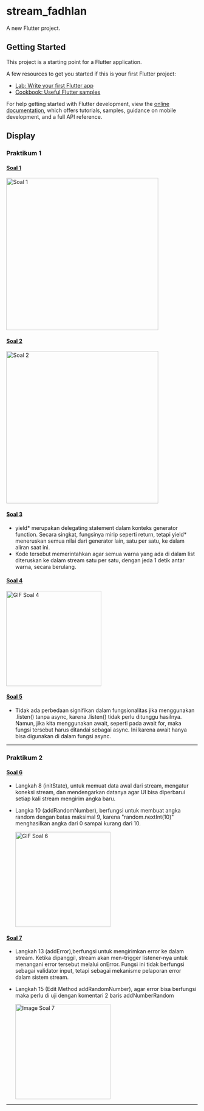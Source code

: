 # stream_fadhlan

A new Flutter project.

## Getting Started

This project is a starting point for a Flutter application.

A few resources to get you started if this is your first Flutter project:

- [Lab: Write your first Flutter app](https://docs.flutter.dev/get-started/codelab)
- [Cookbook: Useful Flutter samples](https://docs.flutter.dev/cookbook)

For help getting started with Flutter development, view the
[online documentation](https://docs.flutter.dev/), which offers tutorials,
samples, guidance on mobile development, and a full API reference.

## Display
### **Praktikum 1**
#### <u>Soal 1</u>
<img src="screen-docs/SC-S1.png" alt="Soal 1" width="400" />

#### <u>Soal 2</u>
<img src="screen-docs/SC-S2.png" alt="Soal 2" width="400" />

#### <u>Soal 3</u>
- yield* merupakan delegating statement dalam konteks generator function. Secara singkat, fungsinya mirip seperti return, tetapi yield* meneruskan semua nilai dari generator lain, satu per satu, ke dalam aliran saat ini.
- Kode tersebut memerintahkan agar semua warna yang ada di dalam list diteruskan ke dalam stream satu per satu, dengan jeda 1 detik antar warna, secara berulang.

#### <u>Soal 4</u> 
<img src="screen-docs/gif/P1-S4.gif" alt="GIF Soal 4" width="250" />

#### <u>Soal 5</u>
- Tidak ada perbedaan signifikan dalam fungsionalitas jika menggunakan .listen() tanpa async, karena .listen() tidak perlu ditunggu hasilnya. Namun, jika kita menggunakan await, seperti pada await for, maka fungsi tersebut harus ditandai sebagai async. Ini karena await hanya bisa digunakan di dalam fungsi async.

-----
### **Praktikum 2**
#### <u>Soal 6</u>
- Langkah 8 (initState), untuk memuat data awal dari stream, mengatur koneksi stream, dan mendengarkan datanya agar UI bisa diperbarui setiap kali stream mengirim angka baru.
- Langka 10 (addRandomNumber), berfungsi untuk membuat angka random dengan batas maksimal 9, karena "random.nextInt(10)" menghasilkan angka dari 0 sampai kurang dari 10.

  <img src="screen-docs/gif/P1-S6.gif" alt="GIF Soal 6" width="250" />

#### <u>Soal 7</u>
- Langkah 13 (addError),berfungsi untuk mengirimkan error ke dalam stream. Ketika dipanggil, stream akan men-trigger listener-nya untuk menangani error tersebut melalui onError. Fungsi ini tidak berfungsi sebagai validator input, tetapi sebagai mekanisme pelaporan error dalam sistem stream.
- Langkah 15 (Edit Method addRandomNumber), agar error bisa berfungsi maka perlu di uji dengan komentari 2 baris addNumberRandom

   <img src="screen-docs/P1-S7.png" alt="Image Soal 7" width="250" />

-----

